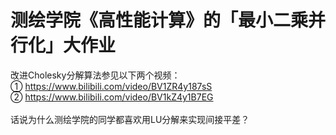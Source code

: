 # 测绘学院《高性能计算》的「最小二乘并行化」大作业
改进Cholesky分解算法参见以下两个视频：<br>
① https://www.bilibili.com/video/BV1ZR4y187sS<br>
② https://www.bilibili.com/video/BV1kZ4y1B7EG<br>
<br>
话说为什么测绘学院的同学都喜欢用LU分解来实现间接平差？
